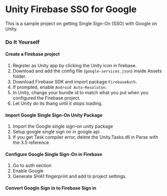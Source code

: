 # Unity Firebase SSO for Google

This is a sample project on getting Single Sign-On (SSO) with Google on Unity.

### Do It Yourself
#### Create a Firebase project
1. Register as Unity app by clicking the Unity icon in firebase.
1. Download and add the config file (`google-services.json`) inside Assets folder.
1. Download Firebase SDK and import package `FirebaseAuth`.
1. If prompted, enable `Android Auto-Resoluton`.
1. In Unity, change your bundle id to match what you put when you configured the Firebase project.
1. Let Unity do its thang until it stops loading.

#### Import Google Single Sign-On Unity Package
1. Import the Google single sign-on unity package
1. Setup google single sign on in google api
1. If you get Task compiler error, delete the Unity.Tasks.dll in Parse with the 3.5 reference

#### Configure Google Single Sign-On in Firebase
1. Go to auth section
1. Enable Google
1. Generate SHA1 fingerprint and add to project settings.

#### Convert Google Sign in to Firebase Sign in